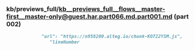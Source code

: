 ### kb/previews_full/kb__previews_full__flows__master-first__master-only@guest.har.part066.md.part001.md (part 002)

```md
             "url": "https://n958200.alteg.io/chunk-KO722YSM.js",
                "lineNumber
```

```
